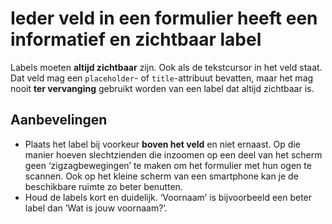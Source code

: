 # Ieder veld in een formulier heeft een informatief en zichtbaar label

Labels moeten **altijd zichtbaar** zijn. Ook als de tekstcursor in het veld staat. Dat veld mag een `placeholder`- of `title`-attribuut bevatten, maar het mag nooit **ter vervanging** gebruikt worden van een label dat altijd zichtbaar is.

## Aanbevelingen

- Plaats het label bij voorkeur **boven het veld** en niet ernaast. Op die manier hoeven slechtzienden die inzoomen op een deel van het scherm geen ‘zigzagbewegingen’ te maken om het formulier met hun ogen te scannen. Ook op het kleine scherm van een smartphone kan je de beschikbare ruimte zo beter benutten.
- Houd de labels kort en duidelijk. ‘Voornaam’ is bijvoorbeeld een beter label dan ’Wat is jouw voornaam?’.
